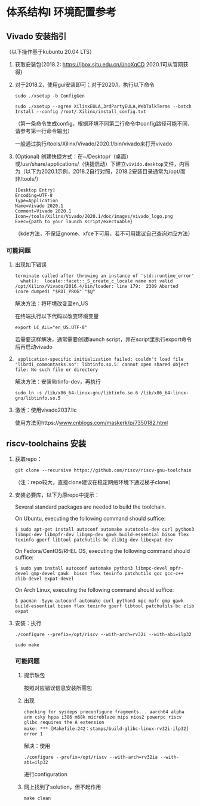 # 体系结构I 环境配置参考

## Vivado 安装指引

（以下操作基于kubuntu 20.04 LTS）

1. 获取安装包(2018.2: https://jbox.sjtu.edu.cn/l/noXqCD 2020.1可从官网获得)

2. 对于2018.2，使用gui安装即可；对于2020.1，执行以下命令

    ```
    sudo ./xsetup -b ConfigGen
    ```

    ```
    sudo ./xsetup --agree XilinxEULA,3rdPartyEULA,WebTalkTerms --batch Install --config /root/.Xilinx/install_config.txt
    ```

    （第一条命令生成config，根据环境不同第二行命令中config路径可能不同，请参考第一行命令输出）

    一般通过执行/tools/Xilinx/Vivado/2020.1/bin/vivado来打开vivado

3. (Optional) 创建快捷方式：在~/Desktop/（桌面）或/usr/share/applications/（快捷启动）下建立`vivido.desktop`文件，内容为（以下为2020.1示例，2018.2自行对照，2018.2安装目录通常为/opt/而非/tools/）

    ```
    [Desktop Entry]
    Encoding=UTF-8
    Type=Application
    Name=Vivado 2020.1
    Comment=Vivado 2020.1
    Icon=/tools/Xilinx/Vivado/2020.1/doc/images/vivado_logo.png
    Exec={path to your launch script/exectuable}                                             
    ```

    （kde方法，不保证gnome、xfce下可用，若不可用建议自己查询对应方法）

### 可能问题

1. 出现如下错误

    ```
    terminate called after throwing an instance of 'std::runtime_error'
      what():  locale::facet::_S_create_c_locale name not valid
    /opt/Xilinx/Vivado/2016.4/bin/loader: line 179:  2309 Aborted                 (core dumped) "$RDI_PROG" "$@"
    ```

    解决方法：将环境改变至en_US

    在终端执行以下代码以改变环境变量

    ```
    export LC_ALL="en_US.UTF-8"
    ```

    若需要这样解决，通常需要创建launch script，并在script里执行export命令后再启动vivado

    

2. ```
    application-specific initialization failed: couldn't load file "librdi_commontasks.so": libtinfo.so.5: cannot open shared object file: No such file or directory
    ```

    解决方法：安装libtinfo-dev，再执行

    ```
    sudo ln -s /lib/x86_64-linux-gnu/libtinfo.so.6 /lib/x86_64-linux-gnu/libtinfo.so.5
    ```

3. 激活：使用vivado2037.llc

    使用方法见https://www.cnblogs.com/maskerk/p/7350182.html

## riscv-toolchains 安装

1. 获取repo：

    ```
    git clone --recursive https://github.com/riscv/riscv-gnu-toolchain
    ```

    （注：repo较大，直接clone建议在稳定网络环境下通过梯子clone）

2. 安装必要库，以下为原repo中提示：

    Several standard packages are needed to build the toolchain.

    On Ubuntu, executing the following command should suffice:

    ```
    $ sudo apt-get install autoconf automake autotools-dev curl python3 libmpc-dev libmpfr-dev libgmp-dev gawk build-essential bison flex texinfo gperf libtool patchutils bc zlib1g-dev libexpat-dev
    ```

    On Fedora/CentOS/RHEL OS, executing the following command should suffice:

    ```
    $ sudo yum install autoconf automake python3 libmpc-devel mpfr-devel gmp-devel gawk  bison flex texinfo patchutils gcc gcc-c++ zlib-devel expat-devel
    ```

    On Arch Linux, executing the following command should suffice:

    ```
    $ pacman -Syyu autoconf automake curl python3 mpc mpfr gmp gawk build-essential bison flex texinfo gperf libtool patchutils bc zlib expat
    ```

3. 安装：执行

    ```
    ./configure --prefix=/opt/riscv --with-arch=rv32i --with-abi=ilp32
    ```

    ```
    sudo make
    ```

    ### 可能问题

    1. 提示缺包

        按照对应错误信息安装所需包

    2. 出现

        ```
        checking for sysdeps preconfigure fragments... aarch64 alpha arm csky hppa i386 m68k microblaze mips nios2 powerpc riscv glibc requires the A extension
        make: *** [Makefile:242：stamps/build-glibc-linux-rv32i-ilp32] error 1
        ```

        解决：使用

        ```
        ./configure --prefix=/opt/riscv --with-arch=rv32ia --with-abi=ilp32
        ```

        进行configuration

    3. 网上找到了solution，但不起作用

        `make clean`

